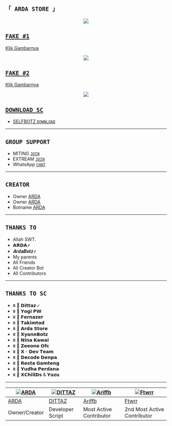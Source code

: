 ## `「 ARDA STORE 」`
<p align="center">
  <a href="https://bit.ly/ArdaSahaWA"><img src="https://j.top4top.io/p_2201fhvok0.jpg" />
</p>




## ```FAKE #1```
Klik Gambarnya
<p align="center">
  <a href="https://pslk.net/m2p3vq1p"><img src="https://g.top4top.io/p_2201pyfqk0.jpg" />
</p>


## ```FAKE #2```
Klik Gambarnya
<p align="center">
  <a href="https://pslk.net/nen2gad2"><img src="https://g.top4top.io/p_2201oogao0.jpg" />
</p>





## ```DOWNLOAD SC```
- SELFBOTZ [`DOWNLOAD`](https://github.com/ArdaStore)
----------


## ```GROUP SUPPORT```
- MITING   [`JOIN`](https://chat.whatsapp.com/IPLDwbJCizZI6R2lsjxPzl)
- EXTREAM  [`JOIN`](https://bit.ly/ArdaSahaWA)
- WhatsApp [`CHAT`](https://bit.ly/ArdaSahaWA)
----------


## `CREATOR`
- Owner [ARDA](https://bit.ly/ArdaSahaWA)
- Owner [ARDA](https://bit.ly/ArdaSahaWA)
- Botname [ARDA](https://bit.ly/ArdaSahaWA)
----------



## `THANKS TO`
- Allah SWT.
- 𝗔𝗥𝗗𝗔⸙
- 𝑨𝒓𝒅𝒂𝑩𝒐𝒕𝒛⸙
- My parents
- All Friends
- All Creator Bot
- All Contributors
----------


## `THANKS TO SC`
- ⩩ 👤 𝗗𝗶𝘁𝘁𝗮𝘇✓
- ⩩ 👤 𝗬𝗼𝗴𝗶 𝗣𝗪
- ⩩ 👤 𝗙𝗲𝗿𝗻𝗮𝘇𝗲𝗿
- ⩩ 👤 𝗧𝗮𝗸𝗶𝗺𝘁𝗼𝗱
- ⩩ 👤 𝗔𝗿𝗱𝗮 𝗦𝘁𝗼𝗿𝗲
- ⩩ 👤 𝗫𝘆𝗮𝗻𝗻𝗕𝗼𝘁𝘇
- ⩩ 👤 𝗡𝗶𝗻𝗮 𝗞𝗮𝘄𝗮𝗶
- ⩩ 👤 𝗭𝗲𝗲𝗼𝗻𝗲 𝗢𝗳𝗰
- ⩩ 👤 𝗫 - 𝗗𝗲𝘃 𝗧𝗲𝗮𝗺
- ⩩ 👤 𝗗𝗲𝗰𝗼𝗱𝗲 𝗗𝗲𝗻𝗽𝗮
- ⩩ 👤 𝗥𝗲𝘀𝘁𝗮 𝗚𝗮𝗺𝘁𝗲𝗻𝗴 
- ⩩ 👤 𝗬𝘂𝗱𝗵𝗮 𝗣𝗲𝗿𝗱𝗮𝗻𝗮
- ⩩ 👤 𝗫𝗖𝗵𝗶𝗹𝗹𝗗𝘀 & 𝗬𝘂𝘇𝘂
----------




[![ARDA](https://github.com/ArdaStore.png?size=100)](https://github.com/ArdaStore) | [![DITTAZ](https://github.com/officialdittaz.png?size=100)](https://github.com/Nurutomo) | [![Ariffb](https://github.com/ariffb25.png?size=100)](https://github.com/ariffb25) | [![Ftwrr](https://github.com/Ftwrr.png?size=100)](https://github.com/Ftwrr) 
----|----|----|----
[ARDA](https://github.com/ArdaStore) | [DITTAZ](https://github.com/Nurutomo) | [Ariffb](https://github.com/ariffb25) | [Ftwrr](https://github.com/Ftwrr)
Owner/Creator | Developer Script | Most Active Contributor | 2nd Most Active Contributor





